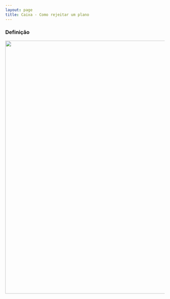 ```yaml
---
layout: page
title: Caixa - Como rejeitar um plano
---
```


### Definição

<p align="center">
  <img alt="" src="" width="800">
</p>

